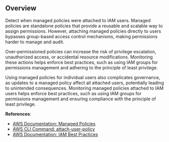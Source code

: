## Overview

Detect when managed policies were attached to IAM users. Managed policies are standalone policies that provide a reusable and scalable way to assign permissions. However, attaching managed policies directly to users bypasses group-based access control mechanisms, making permissions harder to manage and audit. 

Over-permissioned policies can increase the risk of privilege escalation, unauthorized access, or accidental resource modifications. Monitoring these actions helps enforce best practices, such as using IAM groups for permissions management and adhering to the principle of least privilege.

Using managed policies for individual users also complicates governance, as updates to a managed policy affect all attached users, potentially leading to unintended consequences. Monitoring managed policies attached to IAM users helps enforce best practices, such as using IAM groups for permissions management and ensuring compliance with the principle of least privilege.

**References**:
- [AWS Documentation: Managed Policies](https://docs.aws.amazon.com/IAM/latest/UserGuide/access_policies_managed-vs-inline.html)
- [AWS CLI Command: attach-user-policy](https://awscli.amazonaws.com/v2/documentation/api/latest/reference/iam/attach-user-policy.html)
- [AWS Documentation: IAM Best Practices](https://docs.aws.amazon.com/IAM/latest/UserGuide/best-practices.html)
